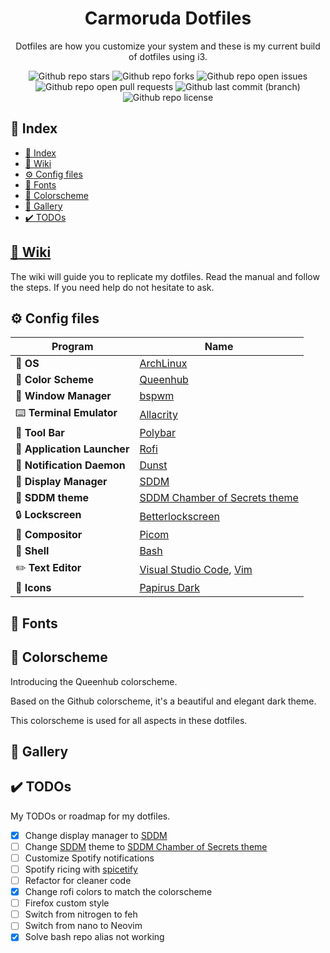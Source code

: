 <h1 align="center">
  Carmoruda Dotfiles
 </h1>

<p align="center">
  Dotfiles are how you customize your system and these is my current build of dotfiles using i3.
</p>

<div align="center">
  <img alt="Github repo stars" src="https://img.shields.io/github/stars/carmoruda/dotfiles?color=db6d28&labelColor=202328&style=for-the-badge">
  <img alt="Github repo forks" src="https://img.shields.io/github/forks/carmoruda/dotfiles?color=388bfd&labelColor=202328&style=for-the-badge">
  <img alt="Github repo open issues" src="https://img.shields.io/github/issues/carmoruda/dotfiles?color=f85149&labelColor=202328&style=for-the-badge">
  <img alt="Github repo open pull requests" src="https://img.shields.io/github/issues-pr/carmoruda/dotfiles?color=a371f7&labelColor=202328&style=for-the-badge">
  <img alt="Github last commit (branch)" src="https://img.shields.io/github/last-commit/carmoruda/dotfiles/main?color=2ea043&labelColor=202328&label=Last Update%3F&style=for-the-badge">
  <img alt="Github repo license" src="https://img.shields.io/github/license/carmoruda/dotfiles?color=15121C&labelColor=202328&style=for-the-badge">
</div>

## :satellite: Index

- [:satellite: Index](#satellite-index)
- [:notebook_with_decorative_cover: Wiki](#notebook_with_decorative_cover-wiki)
- [:gear: Config files](#gear-config-files)
- [:memo: Fonts](#memo-fonts)
- [:art: Colorscheme](#art-colorscheme)
- [:milky_way: Gallery](#milkyway-gallery)
- [:heavy_check_mark: TODOs](#heavycheckmark-todos)

## [:notebook_with_decorative_cover: Wiki](https://github.com/Carmoruda/dotfiles/wiki)

The wiki will guide you to replicate my dotfiles. Read the manual and follow the steps. If you need help do not hesitate to ask.

## :gear: Config files

| Program                                | Name                                                                                            |
| -------------------------------------- | ----------------------------------------------------------------------------------------------- |
| :penguin: **OS**                       | [ArchLinux](https://wiki.archlinux.org/)                                                        |
| :art: **Color Scheme**                 | [Queenhub](#art-colorscheme)                                                                    |
| :rocket: **Window Manager**            | [bspwm](https://github.com/baskerville/bspwm)                                                   |
| :keyboard: **Terminal Emulator**       | [Allacrity](https://github.com/alacritty/alacritty)                                             |
| :construction: **Tool Bar**            | [Polybar](https://github.com/polybar/polybar)                                                   |
| :floppy_disk: **Application Launcher** | [Rofi](https://github.com/davatorium/rofi)                                                      |
| :mega: **Notification Daemon**         | [Dunst](https://github.com/dunst-project/dunst)                                                 |
| :key: **Display Manager**              | [SDDM](https://github.com/sddm/sddm)                                                            |
| :lipstick: **SDDM theme**              | [SDDM Chamber of Secrets theme](https://github.com/Carmoruda/sddm-hogwarts-themes)              |
| :lock: **Lockscreen**                  | [Betterlockscreen](https://github.com/betterlockscreen/betterlockscreen)                        |
| :telescope: **Compositor**             | [Picom](https://github.com/yshui/picom)                                                         |
| :shell: **Shell**                      | [Bash](https://www.gnu.org/software/bash/)                                                      |
| :pencil2: **Text Editor**              | [Visual Studio Code](https://github.com/Microsoft/vscode), [Vim](https://www.vim.org/)          |
| :crystal_ball: **Icons**               | [Papirus Dark](https://github.com/PapirusDevelopmentTeam/papirus-icon-theme)                    |

## :memo: Fonts

## :art: Colorscheme

Introducing the Queenhub colorscheme.

Based on the Github colorscheme, it's a beautiful and elegant dark theme.

This colorscheme is used for all aspects in these dotfiles.

## :milky_way: Gallery

## :heavy_check_mark: TODOs

My TODOs or roadmap for my dotfiles.

- [x] Change display manager to [SDDM](https://github.com/sddm/sddm)
- [ ] Change [SDDM](https://github.com/sddm/sddm) theme to [SDDM Chamber of Secrets theme](https://github.com/Carmoruda/sddm-hogwarts-themes)
- [ ] Customize Spotify notifications
- [ ] Spotify ricing with [spicetify](https://github.com/spicetify/spicetify-cli)
- [ ] Refactor for cleaner code
- [x] Change rofi colors to match the colorscheme
- [ ] Firefox custom style
- [ ] Switch from nitrogen to feh
- [ ] Switch from nano to Neovim
- [x] Solve bash repo alias not working
